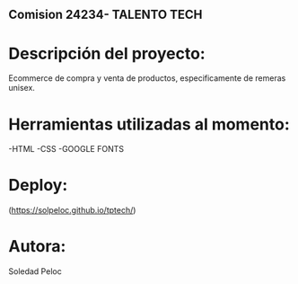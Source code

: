 ## Comision 24234- TALENTO TECH
# Descripción del proyecto:

 Ecommerce de compra y venta de productos, especificamente de remeras unisex. 

 # Herramientas utilizadas al momento:
 -HTML
 -CSS
 -GOOGLE FONTS
 
 # Deploy:
 (https://solpeloc.github.io/tptech/)

 # Autora:
 Soledad Peloc
